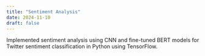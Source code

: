 ```yaml
---
title: "Sentiment Analysis"
date: 2024-11-10
draft: false
---
```


Implemented sentiment analysis using CNN and fine-tuned BERT models for Twitter sentiment classification in Python using TensorFlow.